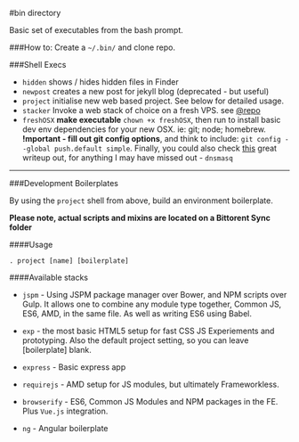 #bin directory

Basic set of executables from the bash prompt.

###How to:
Create a `~/.bin/` and clone repo.

###Shell Execs

* `hidden` shows / hides hidden files in Finder
* `newpost` creates a new post for jekyll blog (deprecated - but useful)
* `project` initialise new web based project. See below for detailed usage.
* `stacker` Invoke a web stack of choice on a fresh VPS. see [@repo](https://github.com/vonKristoff/stacks)
* `freshOSX` __make executable__ `chown +x freshOSX`, then run to install basic dev env dependencies for your new OSX. ie: git; node; homebrew. **!mportant - fill out git config options**, and think to include: `git config --global push.default simple`. Finally, you could also check [this](http://mallinson.ca/osx-web-development/) great writeup out, for anything I may have missed out - `dnsmasq`

---

###Development Boilerplates

By using the `project` shell from above, build an environment boilerplate.

**Please note, actual scripts and mixins are located on a Bittorent Sync folder**

####Usage

	. project [name] [boilerplate]
	
####Available stacks

*	`jspm` - Using JSPM package manager over Bower, and NPM scripts over Gulp. It allows one to combine any module type together, Common JS, ES6, AMD, in the same file. As well as writing ES6 using Babel.

*	`exp` - the most basic HTML5 setup for fast CSS JS Experiements and prototyping. Also the default project setting, so you can leave [boilerplate] blank.
*	`express` - Basic express app
*	`requirejs` - AMD setup for JS modules, but ultimately Frameworkless.
*	`browserify` - ES6, Common JS Modules and NPM packages in the FE. Plus `Vue.js` integration.
*	`ng` - Angular boilerplate